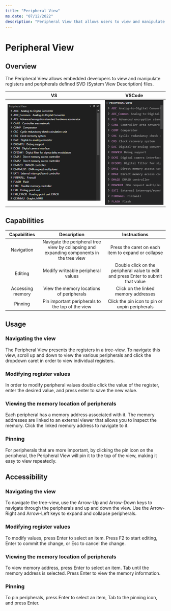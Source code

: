 ```yaml
---
title: "Peripheral View"
ms.date: "07/12/2022"
description: "Peripheral View that allows users to view and manipulate peripherals."
---
```

# Peripheral View

## Overview

The Peripheral View allows embedded developers to view and manipulate registers and peripherals defined SVD (System View Description) files.

|VS|VSCode|
|:-:|:-:|
|![Peripheral View in VS](media/peripheral-viewer.png)|![Peripheral View in VSCode](media/peripheral-viewer-vscode.png)|

## Capabilities

|Capabilities|Description|Instructions|
|:-:|:-:|:-:|
|Navigation|Navigate the peripheral tree view by collapsing and expanding components in the tree view|Press the caret on each item to expand or collapse|
|Editing|Modify writeable peripheral values|Double click on the peripheral value to edit and press Enter to submit that value|
|Accessing memory|View the memory locations of peripherals|Click on the linked memory addresses|
|Pinning|Pin important peripherals to the top of the view|Click the pin icon to pin or unpin peripherals|

## Usage

### Navigating the view

The Peripheral View presents the registers in a tree-view. To navigate this view, scroll up and down to view the various peripherals and click the dropdown caret in order to view individual registers.

### Modifying register values

In order to modify peripheral values double click the value of the register, enter the desired value, and press enter to save the new value.

### Viewing the memory location of peripherals

Each peripheral has a memory address associated with it. The memory addresses are linked to an external viewer that allows you to inspect the memory. Click the linked memory address to navigate to it.

### Pinning

For peripherals that are more important, by clicking the pin icon on the peripheral, the Peripheral View will pin it to the top of the view, making it easy to view repeatedly.

## Accessibility

### Navigating the view

To navigate the tree-view, use the Arrow-Up and Arrow-Down keys to navigate through the peripherals and up and down the view. Use the Arrow-Right and Arrow-Left keys to expand and collapse peripherals.

### Modifying register values

To modify values, press Enter to select an item. Press F2 to start editing, Enter to commit the change, or Esc to cancel the change.

### Viewing the memory location of peripherals

To view memory address, press Enter to select an item. Tab until the memory address is selected. Press Enter to view the memory information.

### Pinning

To pin peripherals, press Enter to select an item, Tab to the pinning icon, and press Enter.
